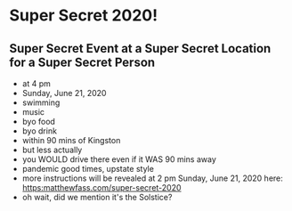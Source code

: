 # Super Secret 2020!
## Super Secret Event at a Super Secret Location for a Super Secret Person
- at 4 pm 
- Sunday, June 21, 2020
- swimming
- music
- byo food
- byo drink
- within 90 mins of Kingston
- but less actually
- you WOULD drive there even if it WAS 90 mins away
- pandemic good times, upstate style
- more instructions will be revealed at 2 pm Sunday, June 21, 2020 here:
  [https:matthewfass.com/super-secret-2020]()
- oh wait, did we mention it's the Solstice?
